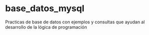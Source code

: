 # base_datos_mysql
Practicas de base de datos con ejemplos y consultas que ayudan al desarrollo de la lógica de programación
